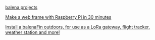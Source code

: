
[balena projects](https://github.com/balena-io-projects)



[Make a web frame with Raspberry Pi in 30 minutes](https://www.balena.io/blog/make-a-web-frame-with-raspberry-pi-in-30-minutes/)



[Install a balenaFin outdoors, for use as a LoRa gateway, flight tracker, weather station and more!](https://www.balena.io/blog/install-a-balenafin-outdoors-for-use-as-a-lora-gateway-flight-tracker-weather-station-and-more/)

